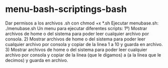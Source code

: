 # menu-bash-scriptings-bash
Dar permisos a los archivos .sh con  chmod +x *.sh
Ejecutar menubase.sh:
./menubase.sh
Un menu para ejecutar diferentes scripts:
1º) Mostrar archivos de home o del sistema para poder leer cualquier archivo por consola.
2) Mostrar archivos de home o del sistema para poder leer cualquier archivo por consola y copiar de la linea 1 a 10 y guarda en archivo.
3) Mostrar archivos de home o del sistema para poder leer cualquier archivo por consola y copiar de la linea (que le digamos) a (a la linea que le decimos) y guarda en archivo.

